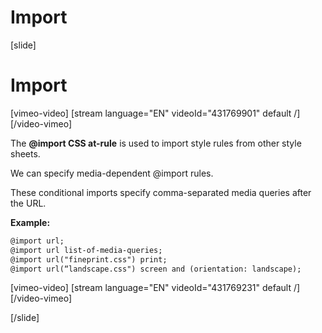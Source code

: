 # Import

[slide]
# Import

[vimeo-video]
[stream language="EN" videoId="431769901" default /]
[/video-vimeo]

The **@import CSS at-rule** is used to import style rules from other style sheets.

We can specify media-dependent @import rules.

These conditional imports specify comma-separated media queries after the URL.

**Example:**
```html
@import url;
@import url list-of-media-queries;
@import url("fineprint.css") print;
@import url(“landscape.css") screen and (orientation: landscape);
```

[vimeo-video]
[stream language="EN" videoId="431769231" default /]
[/video-vimeo]

[/slide]
